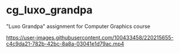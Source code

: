 # cg_luxo_grandpa
"Luxo Grandpa" assignment for Computer Graphics course

https://user-images.githubusercontent.com/100433458/220215655-c4c9da21-782b-42bc-8a8a-03041e1d79ac.mp4

